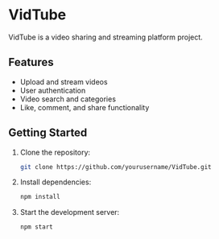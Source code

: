 # VidTube

VidTube is a video sharing and streaming platform project.

## Features

- Upload and stream videos
- User authentication
- Video search and categories
- Like, comment, and share functionality

## Getting Started

1. Clone the repository:
   ```bash
   git clone https://github.com/yourusername/VidTube.git
   ```
2. Install dependencies:
   ```bash
   npm install
   ```
3. Start the development server:
   ```bash
   npm start
   ```
